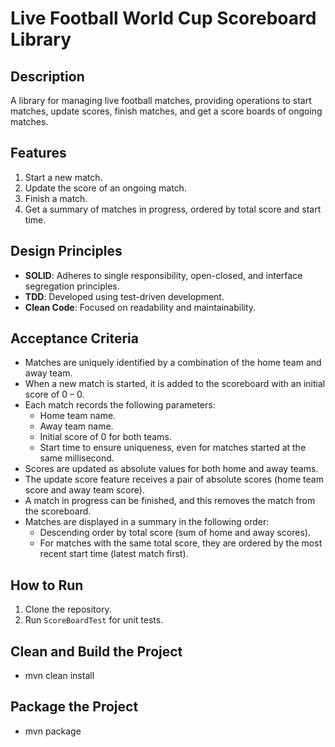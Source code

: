 # Live Football World Cup Scoreboard Library

## Description
A library for managing live football matches, providing operations to start matches, update scores, finish matches, 
and get a score boards of ongoing matches.

## Features
1. Start a new match.
2. Update the score of an ongoing match.
3. Finish a match.
4. Get a summary of matches in progress, ordered by total score and start time.

## Design Principles
- **SOLID**: Adheres to single responsibility, open-closed, and interface segregation principles.
- **TDD**: Developed using test-driven development.
- **Clean Code**: Focused on readability and maintainability.

## Acceptance Criteria
- Matches are uniquely identified by a combination of the home team and away team.
- When a new match is started, it is added to the scoreboard with an initial score of 0 – 0.
- Each match records the following parameters:
  - Home team name.
  - Away team name.
  - Initial score of 0 for both teams.
  - Start time to ensure uniqueness, even for matches started at the same millisecond.
- Scores are updated as absolute values for both home and away teams.
- The update score feature receives a pair of absolute scores (home team score and away team score).
- A match in progress can be finished, and this removes the match from the scoreboard.
- Matches are displayed in a summary in the following order:
  - Descending order by total score (sum of home and away scores).
  - For matches with the same total score, they are ordered by the most recent start time (latest match first).

## How to Run
1. Clone the repository.
2. Run `ScoreBoardTest` for unit tests.

## Clean and Build the Project
- mvn clean install

## Package the Project
- mvn package